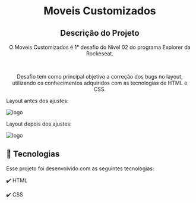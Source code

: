 <h1 align="center">
  Moveis Customizados
</h1>

<h2 align="center" >Descrição do Projeto</h2>
<p align="center">
  O Moveis Customizados é 1° desafio do Nivel 02 do programa Explorer da Rockeseat.
</p>
</br>

<div align="center">
   <p>Desafio tem como principal objetivo a correção dos bugs no layout, utilizando os conhecimentos adquiridos com as tecnologias de HTML e CSS.</p>
</div>
  <p>Layout antes dos ajustes:</p>
       
  <img alt="logo" title="#logo" src="./src/images/img-layout-bug"/>
  
  <p>Layout depois dos ajustes:</p>
       
  <img alt="logo" title="#logo" src="./src/images/img-layout-corrigido"/>


## :rocket: Tecnologias

Esse projeto foi desenvolvido com as seguintes tecnologias:

✔️ HTML

✔️ CSS
